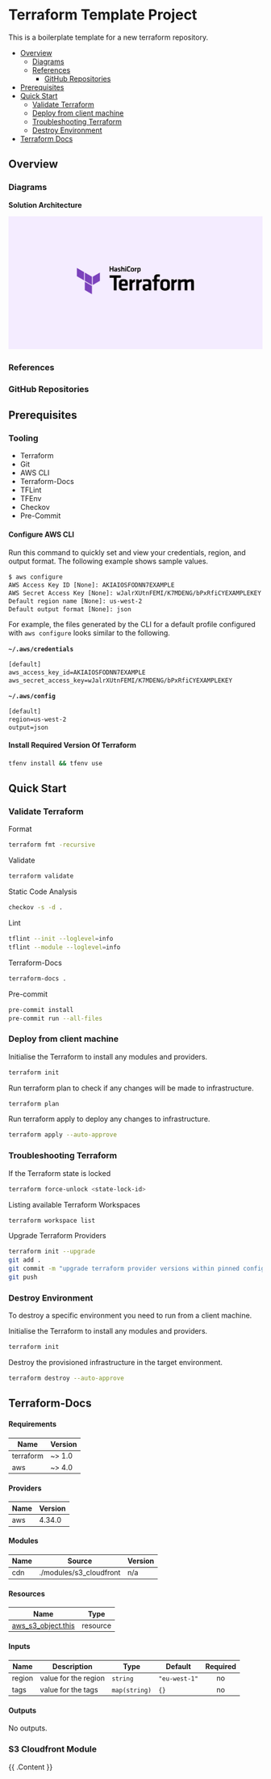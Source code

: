 # Terraform Template Project

This is a boilerplate template for a new terraform repository.

- [Overview](#overview)
  - [Diagrams](#diagrams)
  - [References](#references)
    - [GitHub Repositories](#github-repositories)
- [Prerequisites](#prerequisites)
- [Quick Start](#quick-start)
  - [Validate Terraform](#validate-terraform)
  - [Deploy from client machine](#deploy-from-client-machine)
  - [Troubleshooting Terraform](#troubleshooting-terraform)
  - [Destroy Environment](#destroy-environment)
- [Terraform Docs](#terraform-docs)

## Overview

### Diagrams

**Solution Architecture**

![Example](images/example.png)

### References

### GitHub Repositories

## Prerequisites

### Tooling
- Terraform
- Git
- AWS CLI
- Terraform-Docs
- TFLint
- TFEnv
- Checkov
- Pre-Commit

#### Configure AWS CLI
Run this command to quickly set and view your credentials, region, and output format\. The following example shows sample values\.

```
$ aws configure
AWS Access Key ID [None]: AKIAIOSFODNN7EXAMPLE
AWS Secret Access Key [None]: wJalrXUtnFEMI/K7MDENG/bPxRfiCYEXAMPLEKEY
Default region name [None]: us-west-2
Default output format [None]: json
```

 For example, the files generated by the CLI for a default profile configured with `aws configure` looks similar to the following\.

**`~/.aws/credentials`**

```
[default]
aws_access_key_id=AKIAIOSFODNN7EXAMPLE
aws_secret_access_key=wJalrXUtnFEMI/K7MDENG/bPxRfiCYEXAMPLEKEY
```

**`~/.aws/config`**

```
[default]
region=us-west-2
output=json
```

#### Install Required Version Of Terraform

```bash
tfenv install && tfenv use
```

## Quick Start

### Validate Terraform

Format
```bash
terraform fmt -recursive
```

Validate
```bash
terraform validate
```

Static Code Analysis
```bash
checkov -s -d .
```

Lint
```bash
tflint --init --loglevel=info
tflint --module --loglevel=info
```

Terraform-Docs
```bash
terraform-docs .
```

Pre-commit
```bash
pre-commit install
pre-commit run --all-files
```

### Deploy from client machine

Initialise the Terraform to install any modules and providers.

```bash
terraform init
```

Run terraform plan to check if any changes will be made to infrastructure.

```bash
terraform plan
```

Run terraform apply to deploy any changes to infrastructure.

```bash
terraform apply --auto-approve
```

### Troubleshooting Terraform

If the Terraform state is locked
```bash
terraform force-unlock <state-lock-id>
```

Listing available Terraform Workspaces
```bash
terraform workspace list
```

Upgrade Terraform Providers
```bash
terraform init --upgrade
git add .
git commit -m "upgrade terraform provider versions within pinned config"
git push
```

### Destroy Environment

To destroy a specific environment you need to run from a client machine.

Initialise the Terraform to install any modules and providers.

```bash
terraform init
```

Destroy the provisioned infrastructure in the target environment.

```bash
terraform destroy --auto-approve
```

## Terraform-Docs

<!-- BEGIN_TF_DOCS -->
#### Requirements

| Name | Version |
|------|---------|
| terraform | ~> 1.0 |
| aws | ~> 4.0 |

#### Providers

| Name | Version |
|------|---------|
| aws | 4.34.0 |

#### Modules

| Name | Source | Version |
|------|--------|---------|
| cdn | ./modules/s3_cloudfront | n/a |

#### Resources

| Name | Type |
|------|------|
| [aws_s3_object.this](https://registry.terraform.io/providers/hashicorp/aws/latest/docs/resources/s3_object) | resource |

#### Inputs

| Name | Description | Type | Default | Required |
|------|-------------|------|---------|:--------:|
| region | value for the region | `string` | `"eu-west-1"` | no |
| tags | value for the tags | `map(string)` | `{}` | no |

#### Outputs

No outputs.
<!-- END_TF_DOCS -->

### S3 Cloudfront Module

<!-- S3_CLOUDFRONT -->
{{ .Content }}
<!-- S3_CLOUDFRONT -->